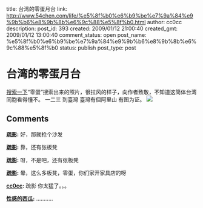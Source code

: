 title: 台湾的零蛋月台
link: http://www.54chen.com/life/%e5%8f%b0%e6%b9%be%e7%9a%84%e9%9b%b6%e8%9b%8b%e6%9c%88%e5%8f%b0.html
author: cc0cc
description: 
post_id: 393
created: 2009/01/12 21:00:40
created_gmt: 2009/01/12 13:00:40
comment_status: open
post_name: %e5%8f%b0%e6%b9%be%e7%9a%84%e9%9b%b6%e8%9b%8b%e6%9c%88%e5%8f%b0
status: publish
post_type: post

# 台湾的零蛋月台

[搜索一下](/c/230)“零蛋”搜索出来的照片，很拉风的样子，向作者致敬，不知道这简体台湾同胞看得懂不。 一二三 到臺灣 臺灣有個阿里山 有图为证。 ![](http://www.54chen.com/wp-content/uploads/2009/01/3024624937_76d9b601a3.jpg)

## Comments

**[疏影](#129 "2009-01-13 09:24:22"):** 好，那就抢个沙发

**[疏影](#130 "2009-01-13 09:24:43"):** 靠，还有张板凳

**[疏影](#131 "2009-01-13 09:25:02"):** 呀，不是吧，还有张板凳

**[疏影](#132 "2009-01-13 09:25:36"):** 晕，这么多板凳，零蛋，你们家开家具店的呀

**[cc0cc](#133 "2009-01-13 09:26:47"):** 疏影 你太猛了。。。

**[性感的西瓜](#134 "2009-01-13 09:29:41"):** ...........

